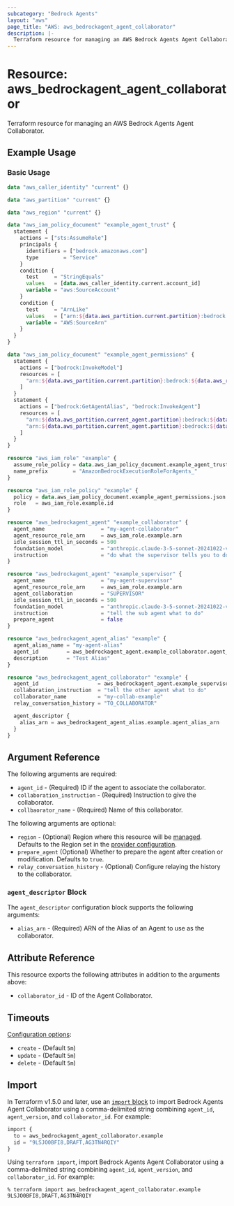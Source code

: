 ```yaml
---
subcategory: "Bedrock Agents"
layout: "aws"
page_title: "AWS: aws_bedrockagent_agent_collaborator"
description: |-
  Terraform resource for managing an AWS Bedrock Agents Agent Collaborator.
---
```

# Resource: aws_bedrockagent_agent_collaborator

Terraform resource for managing an AWS Bedrock Agents Agent Collaborator.

## Example Usage

### Basic Usage

```terraform
data "aws_caller_identity" "current" {}

data "aws_partition" "current" {}

data "aws_region" "current" {}

data "aws_iam_policy_document" "example_agent_trust" {
  statement {
    actions = ["sts:AssumeRole"]
    principals {
      identifiers = ["bedrock.amazonaws.com"]
      type        = "Service"
    }
    condition {
      test     = "StringEquals"
      values   = [data.aws_caller_identity.current.account_id]
      variable = "aws:SourceAccount"
    }
    condition {
      test     = "ArnLike"
      values   = ["arn:${data.aws_partition.current.partition}:bedrock:${data.aws_region.current.region}:${data.aws_caller_identity.current.account_id}:agent/*"]
      variable = "AWS:SourceArn"
    }
  }
}

data "aws_iam_policy_document" "example_agent_permissions" {
  statement {
    actions = ["bedrock:InvokeModel"]
    resources = [
      "arn:${data.aws_partition.current.partition}:bedrock:${data.aws_region.current.region}::foundation-model/anthropic.claude-3-5-sonnet-20241022-v2:0",
    ]
  }
  statement {
    actions = ["bedrock:GetAgentAlias", "bedrock:InvokeAgent"]
    resources = [
      "arn:${data.aws_partition.current_agent.partition}:bedrock:${data.aws_region.current.region}:${data.aws_caller_identity.current.account_id}:agent/*",
      "arn:${data.aws_partition.current_agent.partition}:bedrock:${data.aws_region.current.region}:${data.aws_caller_identity.current.account_id}:agent-alias/*"
    ]
  }
}

resource "aws_iam_role" "example" {
  assume_role_policy = data.aws_iam_policy_document.example_agent_trust.json
  name_prefix        = "AmazonBedrockExecutionRoleForAgents_"
}

resource "aws_iam_role_policy" "example" {
  policy = data.aws_iam_policy_document.example_agent_permissions.json
  role   = aws_iam_role.example.id
}

resource "aws_bedrockagent_agent" "example_collaborator" {
  agent_name                  = "my-agent-collaborator"
  agent_resource_role_arn     = aws_iam_role.example.arn
  idle_session_ttl_in_seconds = 500
  foundation_model            = "anthropic.claude-3-5-sonnet-20241022-v2:0"
  instruction                 = "do what the supervisor tells you to do"
}

resource "aws_bedrockagent_agent" "example_supervisor" {
  agent_name                  = "my-agent-supervisor"
  agent_resource_role_arn     = aws_iam_role.example.arn
  agent_collaboration         = "SUPERVISOR"
  idle_session_ttl_in_seconds = 500
  foundation_model            = "anthropic.claude-3-5-sonnet-20241022-v2:0"
  instruction                 = "tell the sub agent what to do"
  prepare_agent               = false
}

resource "aws_bedrockagent_agent_alias" "example" {
  agent_alias_name = "my-agent-alias"
  agent_id         = aws_bedrockagent_agent.example_collaborator.agent_id
  description      = "Test Alias"
}

resource "aws_bedrockagent_agent_collaborator" "example" {
  agent_id                   = aws_bedrockagent_agent.example_supervisor.agent_id
  collaboration_instruction  = "tell the other agent what to do"
  collaborator_name          = "my-collab-example"
  relay_conversation_history = "TO_COLLABORATOR"

  agent_descriptor {
    alias_arn = aws_bedrockagent_agent_alias.example.agent_alias_arn
  }
}
```

## Argument Reference

The following arguments are required:

* `agent_id` - (Required) ID if the agent to associate the collaborator.
* `collaboration_instruction` - (Required) Instruction to give the collaborator.
* `collbaorator_name` - (Required) Name of this collaborator.

The following arguments are optional:

* `region` - (Optional) Region where this resource will be [managed](https://docs.aws.amazon.com/general/latest/gr/rande.html#regional-endpoints). Defaults to the Region set in the [provider configuration](https://registry.terraform.io/providers/hashicorp/aws/latest/docs#aws-configuration-reference).
* `prepare_agent` (Optional) Whether to prepare the agent after creation or modification. Defaults to `true`.
* `relay_conversation_history` - (Optional) Configure relaying the history to the collaborator.

### `agent_descriptor` Block

The `agent_descriptor` configuration block supports the following arguments:

* `alias_arn` - (Required) ARN of the Alias of an Agent to use as the collaborator.

## Attribute Reference

This resource exports the following attributes in addition to the arguments above:

* `collaborator_id` - ID of the Agent Collaborator.

## Timeouts

[Configuration options](https://developer.hashicorp.com/terraform/language/resources/syntax#operation-timeouts):

* `create` - (Default `5m`)
* `update` - (Default `5m`)
* `delete` - (Default `5m`)

## Import

In Terraform v1.5.0 and later, use an [`import` block](https://developer.hashicorp.com/terraform/language/import) to import Bedrock Agents Agent Collaborator using a comma-delimited string combining `agent_id`, `agent_version`, and `collaborator_id`. For example:

```terraform
import {
  to = aws_bedrockagent_agent_collaborator.example
  id = "9LSJO0BFI8,DRAFT,AG3TN4RQIY"
}
```

Using `terraform import`, import Bedrock Agents Agent Collaborator using a comma-delimited string combining `agent_id`, `agent_version`, and `collaborator_id`. For example:

```console
% terraform import aws_bedrockagent_agent_collaborator.example 9LSJO0BFI8,DRAFT,AG3TN4RQIY
```
